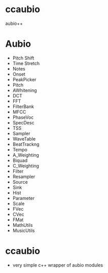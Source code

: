 # ccaubio
aubio++

# Aubio
* Pitch Shift
* Time Stretch
* Notes
* Onset
* PeakPicker
* Pitch
* AWhitening
* DCT
* FFT
* FilterBank
* MFCC
* PhaseVoc
* SpecDesc
* TSS
* Sampler
* WaveTable
* BeatTrackng
* Tempo
* A_Weighting
* Biquad
* C_Weighting
* Filter
* Resampler
* Source
* Sink
* Hist
* Parameter
* Scale
* FVec
* CVec
* FMat
* MathUtils
* MusicUtils

# ccaubio
* very simple c++ wrapper of aubio modules
